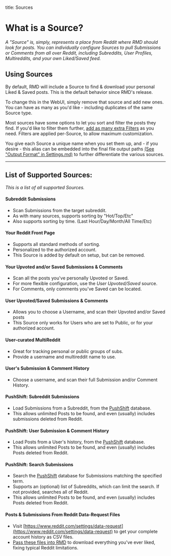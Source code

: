 title: Sources

# What is a Source?
_A "Source" is, simply, represents a place from Reddit where RMD should look for posts. 
You can individually configure Sources to pull Submissions or Comments from all over Reddit, 
including Subreddits, User Profiles, Multireddits, and your own Liked/Saved feed._

## Using Sources
By default, RMD will include a Source to find & download your personal Liked & Saved posts. 
This is the default behavior since RMD's release.

To change this in the WebUI, simply remove that source and add new ones. 
You can have as many as you'd like - including duplicates of the same Source type.

Most sources have some options to let you sort and filter the posts they find. 
If you'd like to filter them further, [add as many extra Filters](../Advanced_Usage/Filters.md) as you need. 
Filters are applied per-Source, to allow maximum customization.

You give each Source a unique name when you set them up, and - if you desire - this alias can be embedded into 
the final file output paths [(See "Output Format" in Settings.md)](../Advanced_Usage/Settings.md) to further differentiate 
the various sources.


---

## List of Supported Sources:

*This is a list of all supported Sources.*

#### Subreddit Submissions
+ Scan Submissions from the target subreddit.
+ As with many sources, supports sorting by "Hot/Top/Etc"
+ Also supports sorting by time. (Last Hour/Day/Month/All Time/Etc)
    
#### Your Reddit Front Page
+ Supports all standard methods of sorting.
+ Personalized to the authorized account.
+ This Source is added by default on setup, but can be removed.

#### Your Upvoted and/or Saved Submissions & Comments
+ Scan all the posts you've personally Upvoted or Saved.
+ For more flexible configuration, use the *User Upvoted/Saved* source.
+ For Comments, only comments you've Saved can be located.

#### User Upvoted/Saved Submissions & Comments
+ Allows you to choose a Username, and scan their Upvoted and/or Saved posts
+ This Source only works for Users who are set to Public, or for your authorized account.

#### User-curated MultiReddit
+ Great for tracking personal or public groups of subs.
+ Provide a username and multireddit name to use.

#### User's Submission & Comment History
+ Choose a username, and scan their full Submission and/or Comment History.

#### PushShift: Subreddit Submissions
+ Load Submissions from a Subreddit, from the [PushShift](https://pushshift.io/) database. 
+ This allows unlimited Posts to be found, and even (usually) includes submissions deleted from Reddit.

#### PushShift: User Submission & Comment History
+ Load Posts from a User's history, from the [PushShift](https://pushshift.io/) database.
+ This allows unlimited Posts to be found, and even (usually) includes Posts deleted from Reddit.

#### PushShift: Search Submissions
+ Search the [PushShift](https://pushshift.io/) database for Submissions matching the specified term.
+ Supports an (optional) list of Subreddits, which can limit the search. If not provided, searches all of Reddit.
+ This allows unlimited Posts to be found, and even (usually) includes Posts deleted from Reddit.


#### Posts & Submissions From Reddit Data-Request Files
+ Visit [https://www.reddit.com/settings/data-request](https://www.reddit.com/settings/data-request) to get your complete account history as CSV files.
+ [Pass these files into RMD](../Advanced_Usage/Settings.md#importing-from-reddit-csv-export) 
    to download everything you've ever liked, fixing typical Reddit limitations.
